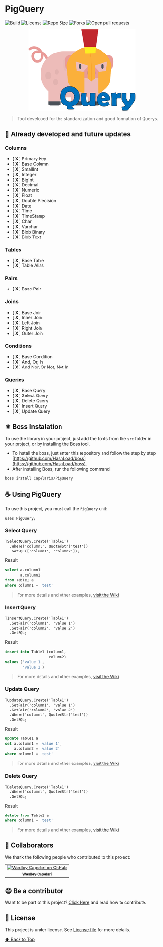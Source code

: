 # PigQuery
![Build](https://img.shields.io/appveyor/build/Capelaris/PigQuery?style=flat-square)
![License](https://img.shields.io/packagist/l/Capelaris/PigQuery?style=flat-square)
![Repo Size](https://img.shields.io/github/repo-size/Capelaris/PigQuery?style=flat-square)
![Forks](https://img.shields.io/github/forks/Capelaris/PigQuery?style=flat-square)
![Open pull requests](https://img.shields.io/github/Capelaris/PigQuery?style=flat-square)

<p align="center">
  <img src="/images/logo.svg" alt="PigQuery Logo" width="350px">
</p>

> Tool developed for the standardization and good formation of Querys.

## 🧱 Already developed and future updates

### **Columns**

- **[ X ]** Primary Key
- **[ X ]** Base Column
- **[ X ]** SmallInt
- **[ X ]** Integer
- **[ X ]** BigInt
- **[ X ]** Decimal
- **[ X ]** Numeric
- **[ X ]** Float
- **[ X ]** Double Precision
- **[ X ]** Date
- **[ X ]** Time
- **[ X ]** TimeStamp
- **[ X ]** Char
- **[ X ]** Varchar
- **[ X ]** Blob Binary
- **[ X ]** Blob Text

### **Tables**

- **[ X ]** Base Table
- **[ X ]** Table Alias

### **Pairs**

- **[ X ]** Base Pair

### **Joins**

- **[ X ]** Base Join
- **[ X ]** Inner Join
- **[ X ]** Left Join
- **[ X ]** Right Join
- **[ X ]** Outer Join

### **Conditions**

- **[ X ]** Base Condition
- **[ X ]** And, Or, In
- **[ X ]** And Nor, Or Not, Not In

### **Queries**

- **[ X ]** Base Query
- **[ X ]** Select Query
- **[ X ]** Delete Query
- **[ X ]** Insert Query
- **[ X ]** Update Query

## ⚜️ Boss Instalation

To use the library in your project, just add the fonts from the `src` folder in your project, or by installing the Boss tool.

- To install the boss, just enter this repository and follow the step by step [https://github.com/HashLoad/boss](https://github.com/HashLoad/boss).
- After installing Boss, run the following command

```sh
boss install Capelaris/PigQuery
```

## ☕ Using PigQuery

To use this project, you must call the ```PigQuery``` unit:

```delphi
uses PigQuery;
```

### Select Query

```delphi
TSelectQuery.Create('Table1')
  .Where('column1', QuotedStr('test'))
  .GetSQL(['column1', 'column2']);
```

Result

```sql
select a.column1,
       a.column2
from Table1 a
where column1 = 'test'
```

> For more details and other examples, [visit the Wiki](https://github.com/Capelaris/PigQuery/wiki/Select-Query)

### Insert Query

```delphi
TInsertQuery.Create('Table1')
  .SetPair('column1', 'value 1')
  .SetPair('column2', 'value 2')
  .GetSQL;
```

Result

```sql
insert into Table1 (column1,
                    column2)
values ('value 1',
        'value 2')
```

> For more details and other examples, [visit the Wiki](https://github.com/Capelaris/PigQuery/wiki/Insert-Query)

### Update Query

```delphi
TUpdateQuery.Create('Table1')
  .SetPair('column1', 'value 1')
  .SetPair('column2', 'value 2')
  .Where('column1', QuotedStr('test'))
  .GetSQL;
```

Result

```sql
update Table1 a
set a.column1 = 'value 1',
    a.column2 = 'value 2'
where column1 = 'test'
```

> For more details and other examples, [visit the Wiki](https://github.com/Capelaris/PigQuery/wiki/Update-Query)

### Delete Query

```delphi
TDeleteQuery.Create('Table1')
  .Where('column1', QuotedStr('test'))
  .GetSQL;
```

Result

```sql
delete from Table1 a
where column1 = 'test'
```

> For more details and other examples, [visit the Wiki](https://github.com/Capelaris/PigQuery/wiki/Delete-Query)

## 🤝 Collaborators

We thank the following people who contributed to this project:

<table>
  <tr>
    <td align="center">
      <a href="https://github.com/foreveralones">
        <img src="https://avatars.githubusercontent.com/u/28955078" width="100px;" alt="Weslley Capelari on GitHub"/><br>
        <sub>
          <b>Weslley Capelari</b>
        </sub>
      </a>
    </td>
    </td>
  </tr>
</table>


## 😄 Be a contributor

Want to be part of this project? [Click Here](CONTRIBUTING.md) and read how to contribute.

## 📝 License

This project is under license. See [License file](LICENSE.md)  for more details.

[⬆ Back to Top](#PigQuery)
